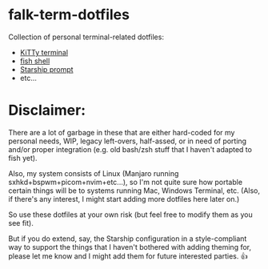 # falk-term-dotfiles
Collection of personal terminal-related dotfiles:
* [KiTTy terminal](https://sw.kovidgoyal.net/kitty/)
* [fish shell](https://fishshell.com/)
* [Starship prompt](https://starship.rs/)
* etc...

# Disclaimer:
There are a lot of garbage in these that are either hard-coded for my personal needs, WIP, legacy left-overs, half-assed, or in need of porting and/or proper integration (e.g. old bash/zsh stuff that I haven't adapted to fish yet).

Also, my system consists of Linux (Manjaro running sxhkd+bspwm+picom+nvim+etc...), so I'm not quite sure how portable certain things will be to systems running Mac, Windows Terminal, etc. (Also, if there's any interest, I might start adding more dotfiles here later on.)

So use these dotfiles at your own risk (but feel free to modify them as you see fit).

But if you do extend, say, the Starship configuration in a style-compliant way to support the things that I haven't bothered with adding theming for, please let me know and I might add them for future interested parties. 👍
